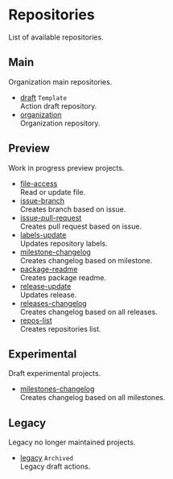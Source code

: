 # Repositories

List of available repositories.

## Main

Organization main repositories.

- [draft](https://github.com/unity-game-framework-actions/draft) `Template`  
  Action draft repository.
- [organization](https://github.com/unity-game-framework-actions/organization)   
  Organization repository.

## Preview

Work in progress preview projects.

- [file-access](https://github.com/unity-game-framework-actions/file-access)   
  Read or update file.
- [issue-branch](https://github.com/unity-game-framework-actions/issue-branch)   
  Creates branch based on issue.
- [issue-pull-request](https://github.com/unity-game-framework-actions/issue-pull-request)   
  Creates pull request based on issue.
- [labels-update](https://github.com/unity-game-framework-actions/labels-update)   
  Updates repository labels.
- [milestone-changelog](https://github.com/unity-game-framework-actions/milestone-changelog)   
  Creates changelog based on milestone.
- [package-readme](https://github.com/unity-game-framework-actions/package-readme)   
  Creates package readme.
- [release-update](https://github.com/unity-game-framework-actions/release-update)   
  Updates release.
- [releases-changelog](https://github.com/unity-game-framework-actions/releases-changelog)   
  Creates changelog based on all releases.
- [repos-list](https://github.com/unity-game-framework-actions/repos-list)   
  Creates repositories list.

## Experimental

Draft experimental projects.

- [milestones-changelog](https://github.com/unity-game-framework-actions/milestones-changelog)   
  Creates changelog based on all milestones.

## Legacy

Legacy no longer maintained projects.

- [legacy](https://github.com/unity-game-framework-actions/legacy) `Archived`  
  Legacy draft actions.


